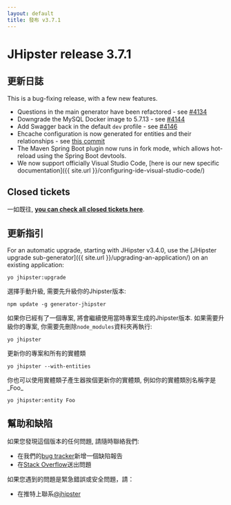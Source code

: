 ```yaml
---
layout: default
title: 發布 v3.7.1
---
```


JHipster release 3.7.1
==================

更新日誌
----------

This is a bug-fixing release, with a few new features.

- Questions in the main generator have been refactored - see [#4134](https://github.com/jhipster/generator-jhipster/pull/4134)
- Downgrade the MySQL Docker image to 5.7.13 - see [#4144](https://github.com/jhipster/generator-jhipster/pull/4144)
- Add Swagger back in the default `dev` profile - see [#4146](https://github.com/jhipster/generator-jhipster/pull/4146)
- Ehcache configuration is now generated for entities and their relationships - see [this commit](https://github.com/jhipster/generator-jhipster/commit/d8477598334c133ff86b7a2b6999803f8fdd5a8d)
- The Maven Spring Boot plugin now runs in fork mode, which allows hot-reload using the Spring Boot devtools.
- We now support officially Visual Studio Code, [here is our new specific documentation]({{ site.url }}/configuring-ide-visual-studio-code/)

Closed tickets
------------
一如既往, __[you can check all closed tickets here](https://github.com/jhipster/generator-jhipster/issues?q=milestone%3A3.7.1+is%3Aclosed)__.

更新指引
------------

For an automatic upgrade, starting with JHipster v3.4.0, use the [JHipster upgrade sub-generator]({{ site.url }}/upgrading-an-application/) on an existing application:

```
yo jhipster:upgrade
```

選擇手動升級, 需要先升級你的Jhipster版本:

```
npm update -g generator-jhipster
```

如果你已經有了一個專案, 將會繼續使用當時專案生成的Jhipster版本.
如果需要升級你的專案, 你需要先刪除`node_modules`資料夾再執行:

```
yo jhipster
```

更新你的專案和所有的實體類

```
yo jhipster --with-entities
```

你也可以使用實體類子產生器挨個更新你的實體類, 例如你的實體類別名稱字是_Foo_

```
yo jhipster:entity Foo
```

幫助和缺陷
--------------

如果您發現這個版本的任何問題, 請隨時聯絡我們:

- 在我們的[bug tracker](https://github.com/jhipster/generator-jhipster/issues?state=open)新增一個缺陷報告
- 在[Stack Overflow](http://stackoverflow.com/tags/jhipster/info)送出問題

如果您遇到的問題是緊急錯誤或安全問題，請：

- 在推特上聯系[@jhipster](https://twitter.com/jhipster)

